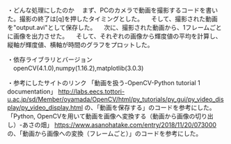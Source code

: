 ・どんな処理にしたのか
　まず、PCのカメラで動画を撮影するコードを書いた。撮影の終了は[q]を押したタイミングとした。
　そして、撮影された動画を"output.avi"として保存した。
　次に、撮影された動画から、1フレームごとに画像を出力させた。
　そして、それぞれの画像から輝度値の平均を計算し、縦軸が輝度値、横軸が時間のグラフをプロットした。
 
 ・依存ライブラリとバージョン
 　openCV(4.1.0),numpy(1.16.2),matplotlib(3.0.3)
  
 ・参考にしたサイトのリンク
 「動画を扱う-OpenCV-Python tutorial 1 documentation」
 http://labs.eecs.tottori-u.ac.jp/sd/Member/oyamada/OpenCV/html/py_tutorials/py_gui/py_video_display/py_video_display.html
 の、「動画を保存する」のコードを参考にした。
 「Python, OpenCVを用いて動画を画像へ変換する（動画から画像の切り出し）-あさの畑」
 https://www.asanohatake.com/entry/2018/11/20/073000
 の、「動画から画像への変換（フレームごと）」のコードを参考にした。
